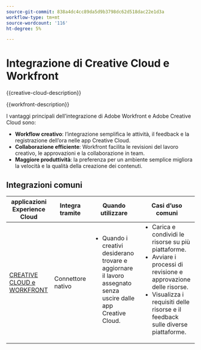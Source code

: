 ```yaml
---
source-git-commit: 838a4dc4cc89da5d9b3798dc62d518dac22e1d3a
workflow-type: tm+mt
source-wordcount: '116'
ht-degree: 5%

---
```



# Integrazione di Creative Cloud e Workfront

{{creative-cloud-description}}

{{workfront-description}}

I vantaggi principali dell’integrazione di Adobe Workfront e Adobe Creative Cloud sono:

+ **Workflow creativo**: l’integrazione semplifica le attività, il feedback e la registrazione dell’ora nelle app Creative Cloud.
+ **Collaborazione efficiente**: Workfront facilita le revisioni del lavoro creativo, le approvazioni e la collaborazione in team.
+ **Maggiore produttività**: la preferenza per un ambiente semplice migliora la velocità e la qualità della creazione dei contenuti.

## Integrazioni comuni

<table>
    <thead>
        <tr>
            <th>applicazioni Experience Cloud</th>
            <th>Integra tramite</th>
            <th>Quando utilizzare</th>
            <th>Casi d’uso comuni</th>
        </tr>
    </thead>
    <tbody>
        <tr>
            <td><a href="https://experienceleague.adobe.com/docs/workfront-learn/tutorials-workfront/integrations/adobe-creative-cloud/use-adobe-workfront-extensions-for-creative-cloud.html" target="_blank" rel="noreferrer">CREATIVE CLOUD e WORKFRONT</a></td>
            <td>Connettore nativo</td>
            <td>
                <ul style="margin-top: 0;">
                    <li>Quando i creativi desiderano trovare e aggiornare il lavoro assegnato senza uscire dalle app Creative Cloud.</li>
                </ul>
            </td>
            <td>
              <ul style="margin-top: 0;">
                <li>Carica e condividi le risorse su più piattaforme.</li>
                <li>Avviare i processi di revisione e approvazione delle risorse.</li>
                <li>Visualizza i requisiti delle risorse e il feedback sulle diverse piattaforme.</li>  
              </ul>
            </td>
        </tr>       
    </tbody>          
</table>
